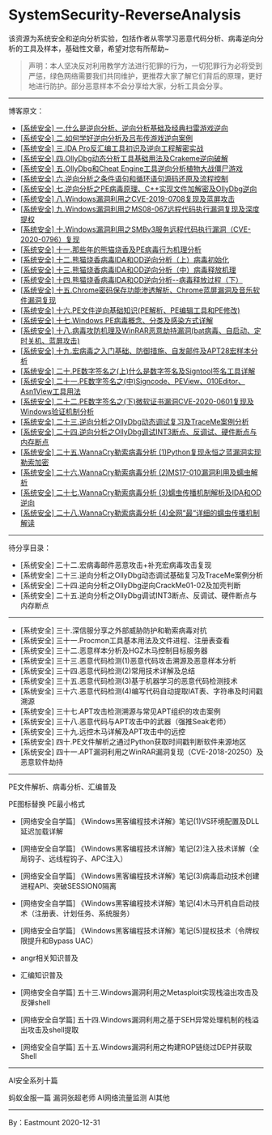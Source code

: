 # SystemSecurity-ReverseAnalysis
该资源为系统安全和逆向分析实验，包括作者从零学习恶意代码分析、病毒逆向分析的工具及样本，基础性文章，希望对您有所帮助~

> 声明：本人坚决反对利用教学方法进行犯罪的行为，一切犯罪行为必将受到严惩，绿色网络需要我们共同维护，更推荐大家了解它们背后的原理，更好地进行防护。部分恶意样本不会分享给大家，分析工具会分享。

---

博客原文：

- [[系统安全] 一.什么是逆向分析、逆向分析基础及经典扫雷游戏逆向](https://blog.csdn.net/Eastmount/article/details/108708564)
- [[系统安全] 二.如何学好逆向分析及吕布传游戏逆向案例](https://blog.csdn.net/eastmount/article/details/108832086)
- [[系统安全] 三.IDA Pro反汇编工具初识及逆向工程解密实战](https://blog.csdn.net/eastmount/article/details/108881705)
- [[系统安全] 四.OllyDbg动态分析工具基础用法及Crakeme逆向破解](https://blog.csdn.net/Eastmount/article/details/108956863)
- [[系统安全] 五.OllyDbg和Cheat Engine工具逆向分析植物大战僵尸游戏](https://blog.csdn.net/Eastmount/article/details/109107692)
- [[系统安全] 六.逆向分析之条件语句和循环语句源码还原及流程控制](https://blog.csdn.net/Eastmount/article/details/110944699)
- [[系统安全] 七.逆向分析之PE病毒原理、C++实现文件加解密及OllyDbg逆向](https://blog.csdn.net/Eastmount/article/details/111027618)
- [[系统安全] 八.Windows漏洞利用之CVE-2019-0708复现及蓝屏攻击](https://blog.csdn.net/Eastmount/article/details/111085560)
- [[系统安全] 九.Windows漏洞利用之MS08-067远程代码执行漏洞复现及深度提权](https://blog.csdn.net/Eastmount/article/details/111341612)
- [[系统安全] 十.Windows漏洞利用之SMBv3服务远程代码执行漏洞（CVE-2020-0796）复现](https://blog.csdn.net/Eastmount/article/details/111518785)
- [[系统安全] 十一.那些年的熊猫烧香及PE病毒行为机理分析](https://blog.csdn.net/Eastmount/article/details/111706890)
- [[系统安全] 十二.熊猫烧香病毒IDA和OD逆向分析（上）病毒初始化](https://blog.csdn.net/Eastmount/article/details/111769346)
- [[系统安全] 十三.熊猫烧香病毒IDA和OD逆向分析（中）病毒释放机理](https://blog.csdn.net/Eastmount/article/details/111999346)
- [[系统安全] 十四.熊猫烧香病毒IDA和OD逆向分析--病毒释放过程（下）](https://blog.csdn.net/Eastmount/article/details/111712482)
- [[系统安全] 十五.Chrome密码保存功能渗透解析、Chrome蓝屏漏洞及音乐软件漏洞复现](https://blog.csdn.net/Eastmount/article/details/112852434)
- [[系统安全] 十六.PE文件逆向基础知识(PE解析、PE编辑工具和PE修改)](https://blog.csdn.net/Eastmount/article/details/113141466)
- [[系统安全] 十七.Windows PE病毒概念、分类及感染方式详解](https://blog.csdn.net/Eastmount/article/details/113527586)
- [[系统安全] 十八.病毒攻防机理及WinRAR恶意劫持漏洞(bat病毒、自启动、定时关机、蓝屏攻击)](https://blog.csdn.net/Eastmount/article/details/113574883)
- [[系统安全] 十九.宏病毒之入门基础、防御措施、自发邮件及APT28宏样本分析](https://blog.csdn.net/Eastmount/article/details/113619336)
- [[系统安全] 二十.PE数字签名之(上)什么是数字签名及Signtool签名工具详解](https://blog.csdn.net/Eastmount/article/details/113744316)
- [[系统安全] 二十一.PE数字签名之(中)Signcode、PEView、010Editor、Asn1View工具用法](https://blog.csdn.net/Eastmount/article/details/113774264)
- [[系统安全] 二十二.PE数字签名之(下)微软证书漏洞CVE-2020-0601复现及Windows验证机制分析](https://blog.csdn.net/Eastmount/article/details/113829876)
- [[系统安全] 二十三.逆向分析之OllyDbg动态调试复习及TraceMe案例分析](https://blog.csdn.net/Eastmount/article/details/113923604)
- [[系统安全] 二十四.逆向分析之OllyDbg调试INT3断点、反调试、硬件断点与内存断点](https://blog.csdn.net/Eastmount/article/details/113964355)
- [[系统安全] 二十五.WannaCry勒索病毒分析 (1)Python复现永恒之蓝漏洞实现勒索加密](https://blog.csdn.net/Eastmount/article/details/114194949)
- [[系统安全] 二十六.WannaCry勒索病毒分析 (2)MS17-010漏洞利用及蠕虫解析](https://blog.csdn.net/Eastmount/article/details/114274291)
- [[系统安全] 二十七.WannaCry勒索病毒分析 (3)蠕虫传播机制解析及IDA和OD逆向](https://blog.csdn.net/Eastmount/article/details/114457643)
- [[系统安全] 二十八.WannaCry勒索病毒分析 (4)全网“最“详细的蠕虫传播机制解读](https://blog.csdn.net/Eastmount/article/details/114649732)


---

待分享目录：


- [系统安全] 二十二.宏病毒邮件恶意攻击+补充宏病毒攻击复现
- [系统安全] 二十三.逆向分析之OllyDbg动态调试基础复习及TraceMe案例分析
- [系统安全] 二十四.逆向分析之OllyDbg逆向CrackMe01-02及加壳判断
- [系统安全] 二十五.逆向分析之OllyDbg调试INT3断点、反调试、硬件断点与内存断点


---

- [系统安全] 三十.深信服分享之外部威胁防护和勒索病毒对抗
- [系统安全] 三十一.Procmon工具基本用法及文件进程、注册表查看
- [系统安全] 三十二.恶意样本分析及HGZ木马控制目标服务器
- [系统安全] 三十三.恶意代码检测(1)恶意代码攻击溯源及恶意样本分析
- [系统安全] 三十四.恶意代码检测(2)常用技术详解及总结
- [系统安全] 三十五.恶意代码检测(3)基于机器学习的恶意代码检测技术
- [系统安全] 三十六.恶意代码检测(4)编写代码自动提取IAT表、字符串及时间戳溯源
- [系统安全] 三十七.APT攻击检测溯源与常见APT组织的攻击案例
- [系统安全] 三十八.恶意代码与APT攻击中的武器（强推Seak老师）
- [系统安全] 三十九.远控木马详解及APT攻击中的远控
- [系统安全] 四十.PE文件解析之通过Python获取时间戳判断软件来源地区
- [系统安全] 四十一.APT漏洞利用之WinRAR漏洞复现（CVE-2018-20250）及恶意软件劫持


---


PE文件解析、病毒分析、汇编普及

PE图标替换
PE最小格式

- [网络安全自学篇] 《Windows黑客编程技术详解》笔记(1)VS环境配置及DLL延迟加载详解
- [网络安全自学篇] 《Windows黑客编程技术详解》笔记(2)注入技术详解（全局钩子、远线程钩子、APC注入）
- [网络安全自学篇] 《Windows黑客编程技术详解》笔记(3)病毒启动技术创建进程API、突破SESSION0隔离
- [网络安全自学篇] 《Windows黑客编程技术详解》笔记(4)木马开机自启动技术（注册表、计划任务、系统服务）
- [网络安全自学篇] 《Windows黑客编程技术详解》笔记(5)提权技术（令牌权限提升和Bypass UAC）


- angr相关知识普及
- 汇编知识普及


- [网络安全自学篇] 五十三.Windows漏洞利用之Metasploit实现栈溢出攻击及反弹shell
- [网络安全自学篇] 五十四.Windows漏洞利用之基于SEH异常处理机制的栈溢出攻击及shell提取
- [网络安全自学篇] 五十五.Windows漏洞利用之构建ROP链绕过DEP并获取Shell


---


AI安全系列十篇

蚂蚁金服一篇
漏洞张超老师
AI网络流量监测
AI其他


---


By：Eastmount 2020-12-31


